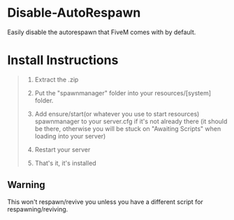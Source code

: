 # Disable-AutoRespawn
Easily disable the autorespawn that FiveM comes with by default.


# Install Instructions
> 1. Extract the .zip
>
> 2. Put the "spawnmanager" folder into your resources/[system] folder.
>
> 3. Add ensure/start(or whatever you use to start resources) spawnmanager to your server.cfg if it's not already there (it should be there, otherwise you will be stuck on "Awaiting Scripts" when loading into your server)
>
> 4. Restart your server
>
> 5. That's it, it's installed

## Warning
This won't respawn/revive you unless you have a different script for respawning/reviving.